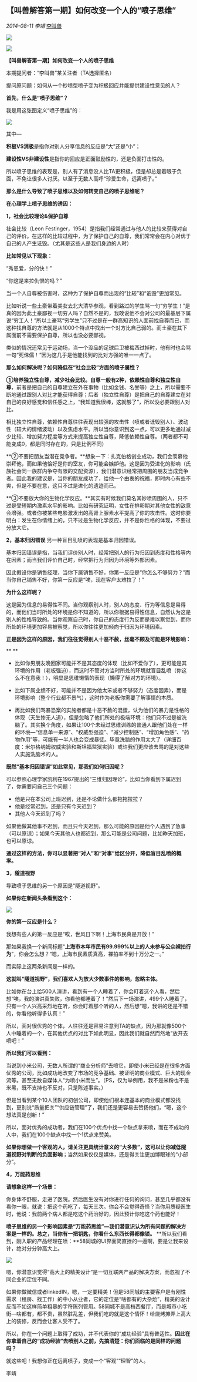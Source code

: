 ## 【叫兽解答第一期】如何改变一个人的“喷子思维”

*2014-08-11* *李靖* [李叫兽](https://mp.weixin.qq.com/s?__biz=MzA5NTMxOTczOA==&mid=200403116&idx=1&sn=f4c0992e0e29013a2418a60f77dea83b&scene=21&key=b5ad03ea130bc6d90f4d56960b07d752a3dfc7aa5f47f9175727e089b0b448f85545312c3f7529869944c2b07ae4282ef78f09b7672c8f19d92999b51ea8a7f41db3f8ef1b1effa0d663daa2999f13fd&ascene=7&uin=MjQwNzMxODYwNQ%3D%3D&devicetype=Windows+8&version=6203005d&pass_ticket=xOhI1VQDG%2FzwbhWgqYvgjLhswwNIUGjt8DUL4fp00EDxCVadhAwYny0MJ9B2H%2Fmr&winzoom=1.125##)


![](./_image/2017-02-13-17-53-01.jpg)


![](http://mmbiz.qpic.cn/mmbiz/As7mscS0UOCGRZbvicapicGcABtMjvUQKgJaoWSuicdOxeW23cNwLRlAicb91icszRJicwIP538c46zNib6iaPrH8xdCxA/640?tp=webp&wxfrom=5&wx_lazy=1)

**【叫兽解答第一期】如何改变一个人的喷子思维**

本期提问者：“李叫兽”某关注者（TA选择匿名）

提问原问题：如何从一个秒喷型喷子变为积极回应并能提供建设性意见的人？

**首先，什么是“喷子思维”？**

我是用这张图定义“喷子思维”的：

![](http://mmbiz.qpic.cn/mmbiz/As7mscS0UOCGRZbvicapicGcABtMjvUQKguEGcLGwjeUy4Meicoe0Hibl6LCZ7vacPSRAVGKW1UERqX13rXEnG7m1Q/640?tp=webp&wxfrom=5&wx_lazy=1)

其中—

**积极VS消极**是指你对别人分享信息的反应是“大”还是“小”；

**建设性VS非建设性**是指你的回应是正面鼓励性的，还是负面打击性的。

所以喷子思维的表现是，别人有了消息没人比TA更积极，但是却总是着眼于负面，不免让很多人讨厌。以至于无数人高呼“珍爱生命，远离喷子。”

**那么是什么导致了喷子思维以及如何转变自己的喷子思维呢？**

**在心理学上喷子思维的诱因：**

**1，社会比较理论&保护自尊**

社会比较（Leon Festinger，1954）是指我们经常通过与他人的比较来获得对自己的评价。在这样的比较过程中，为了保护自己的自尊，我们常常会在内心对优于自己的人产生诋毁。（尤其是这些人是我们身边的人时）

**比如常见以下现象：**

“秀恩爱，分的快！”

“你这是来拉仇恨的吗？”

当一个人自尊被伤害时，这种为了保护自尊而出现的“比较”和“诋毁”更加常见。

比如听说一些土豪带着美女去北大清华参观，看到路过的学生骂一句“穷学生！”是真的因为此土豪鄙视一切穷人吗？自然不是的，我敢说他不会对公司的最基层下属说“穷工人！”所以土豪骂“穷学生”只不过是在一群高知识的人面前找自尊而已，而这种找自尊的方法就是从1000个特点中找出一个对方比自己弱的。而土豪在其下属面前不需要保护自尊，所以也没必要鄙视。

类似的情况还常见于运动场，当一个没品的足球后卫被梅西过掉时，他有时也会骂一句“死侏儒！”因为这几乎是他能找到的比对方强的唯一一点了。

**那么如何解决呢？如何降低在“社会比较”方面的喷子属性？**

**①培养独立性自尊，减少社会比较。**自尊一般有2种，**依赖性自尊**和**独立性自尊**，前者是把自己的自尊建立在外在事物（比如金钱、名誉等）之上，所以需要不断地通过跟别人对比才能获得自尊；后者（独立性自尊）是把自己的自尊建立在对自己的良好感觉和信任感之上，“我知道我很棒，这就够了”，所以没必要跟别人对比。

相比独立性自尊，依赖性自尊往往表现出较强的攻击性（喷或者诋毁别人）、波动性（较大的情绪波动）以及焦虑水平。所以当你意识到这一点，可以更多地通过减少比较、增加努力程度等方式来提高独立性自尊，降低依赖性自尊。（两者都不可能变成0，都是同时存在的，只是比例不同）

**②不要把朋友当潜在竞争者。**想象一下：扎克伯格创业成功，我们会羡慕他崇拜他，而如果他恰好是你的室友，你可能会嫉妒他。这是因为受进化的影响（氏族社会同一族群内争夺有限的交配资源），我们潜意识经常把周围的朋友当成竞争者。因此我的建议是，当你的朋友成功了，给他一个由衷的祝福，即时内心有些不爽，但是不要在意，这只不过是进化的遗迹而已。

**③不要放大你的生物化学反应。**其实有时候我们莫名其妙喷周围的人，只不过是受短期内激素水平的影响。比如有研究证明，女性在排卵期对其他女性的敌意会增强。或者你被某些电影激发出的高肾上腺素水平提高了你的攻击性。这时你要明白：发生在你情绪上的，只不过是生物化学反应，并不是你性格的体现，不要过分放大它。

**2，基本归因错误**
另一种盲目乱喷的表现是基本归因错误。

基本归因错误是指，当我们评价别人时，经常把别人的行为归因到态度和性格等内在因素；而当我们评价自己时，经常把行为归因为环境等外部因素。

因此假设你是销售经理，当你下属销售不好，你第一反应是“你怎么不够努力？”而当你自己销售不好，你第一反应是“唉，现在客户太难拉了！”

**为什么这样呢？**

这是因为信息的易得性不同。当你观察别人时，别人的态度、行为等信息是易得的，而他们当时所处的环境是你不知道的，所以你根据易得性信息，自然认为这是别人的性格导致的。当你观察自己时，你自己的态度行为反而是难以察觉到，而你所处的环境更加容易被察觉，所以你往往更加倾向于归因为环境因素。

**正是因为这样的原因，我们往往觉得别人十恶不赦，丝毫不顾及可能是环境影响：**

**
**

- 比如你男朋友晚回家可能并不是其态度的体现（比如不爱你了），更可能是其环境的作用（老板强迫），而这时不管对方当时所处的环境就盲目乱喷（你这么不在意我！），明显是思维懒惰的表现（懒得了解对方的环境）。

- 比如下属业绩不好，可能并不是因为他太笨或者不够努力（态度因素），而是环境影响（整个行业都不景气），这时作为老板你需要了解事情的本质。

- 再比如我们骂暴恐案的实施者都是十恶不赦的混蛋，认为他们的暴力是性格的体现（天生惨无人道），但是忽略了他们所处的极端环境：他们只不过是被洗脑了。其实换个角度，如果让100个未经过思维训练的普通人跟他们处在一样的环境—“信息单一来源”、“权威型强迫”、“减少控制感”、“增加角色感”、“药物作用”等，可能有一半人也会变成暴徒。毕竟洗脑的作用太大了（详细百度：米尔格纳姆权威实验和斯坦福监狱实验）或许我们更应该去骂的是对这些人实施洗脑术的人。

**既然“基本归因错误”如此常见，那我们如何归因呢？**

可以参照心理学家凯利在1967提出的“三维归因理论”，比如当你看到下属迟到了，你需要问自己三个问题：

- 他是只在本公司上班迟到，还是不论做什么都拖拖拉拉？
- 他是经常迟到，还是只有今天迟到？
- 其他人今天迟到了吗？

如果他做其他事不迟到，而且只今天迟到，那么可能的原因是他个人遇到了急事（可以原谅）；如果今天其他人也都迟到，那么可能是公司问题，比如昨天加班，也可以原谅。

**通过这样的方法，你可以显著把“对人”和“对事”给区分开，降低盲目乱喷的概率。**

**3，隧道视野**

导致喷子思维的另一个原因是“隧道视野”。

**如果你在新闻头条看到这个：**

![](http://mmbiz.qpic.cn/mmbiz/As7mscS0UOCGRZbvicapicGcABtMjvUQKgWqqfMjZqyt8aecXeibbagm07u5CaiaehKiaQDcCv8QlYfNEeXZwoOLC4Q/640?tp=webp&wxfrom=5&wx_lazy=1)

**你的第一反应是什么？**

我想有些人的第一反应是“唉，世风日下啊！上海市民真是开放！”

那如果我换一个新闻标题“**上海市本年市民有99.999%以上的人未参与公众裸拍行为**”，你会怎么想？“嗯，上海市民素质真高，裸拍率不到十万分之一。”

而实际上这两条新闻是一样的。

**这就叫“隧道视野”，我们喜欢人为放大少数事件的影响，忽略主体。**

比如你在台上给500人演讲，看到有一个人睡着了，你会盯着这个人看，然后想“唉，我的演讲真失败，你看他都睡着了！”然后下一场演讲，499个人睡着了，只有一个人兴高采烈地在听，你会盯着那个听的人，然后想“嗯，我讲的还是不错的，你看他听得多认真！”

所以，面对很优秀的个体，人往往还是容易注意到TA的缺点，因为那就像500个人中睡着的一个，在其他优点的对比下如此明显，因此我们就自然而然地“放开去喷吧！”

**所以我们可以看到：**

当说到小米公司，无数人所谓的“商业分析师”去喷它，即使小米已经是在很多方面优秀的公司，比如成功地改变了市场的竞争基础、被证明的商业模式、巨大的现金流等。甚至无数自媒体人“为喷小米而生”。（PS，仅为举例用，我不是米粉也不是米黑，既不支持也不反对，只是陈述事实。）

但是当看到某个10人团队的初创公司，即使他们根本连基本的商业模式都没找到，更别说“质量把关”“供应链管理”了，我们还是更容易去赞扬他们，“嗯，这个想法真是创新！”

所以，面对优秀的成功者，我们在100个优点中找一个缺点拿来喷，而在不成功的人中，我们在100个缺点中找一个1优点来赞美。

**如果你想做一个客观的人，请关注更具统计意义的“大多数”，这可以让你减低隧道视野对判断的负面影响**；当然如果仅仅是媒体，还是得关注更加博眼球的“小部分”。

**4，万能药思维**

**请想象这样一个场景：**

你身体不舒服，走进了医院。然后医生没有对你进行任何的询问，甚至几乎都没有看你一眼，就说：把这个药吃了，每天三次。你会不会觉得奇怪？当你用质疑医生时，他说：我前两个病人都是吃这个药治好的，因此预计你吃这个药也能好！

**喷子思维的另一个影响因素是“万能药思维”—我们潜意识认为所有问题的解决方案是一样的。总之，当你有一把钥匙，你看什么东西长得都像锁。**
**所以我们看到，刚入职的产品经理在喷：**58同城的UI界面简直挫的一逼啊，要是让我来设计，绝对分分钟高大上。

![](http://mmbiz.qpic.cn/mmbiz/As7mscS0UOCGRZbvicapicGcABtMjvUQKg3PGo2Bl5FzC6ZVtRLWKgetbrAWsNQcbPXghq2qBWNjLuuUFx04GTOA/640?tp=webp&wxfrom=5&wx_lazy=1)

嗯，你潜意识觉得“高大上的精美设计”是一切互联网产品的解决方案，而忽视了不同企业的定位不同。

如果你做微信或者linkedIN，嗯，一定要精美！但是58同城的主要客户是有刚性需求（租房、找工作）的中小从业者，它的定位是“啥都有的大杂烩”，精美的设计反而不如这样简单粗暴的字符陈列管用。58同城不是高档西餐厅，而是城市小吃街—啥都有，都不贵，虽然脏乱差，但我们吃的就是这个情怀！给烧烤摊弄上高大上的装修，反而会让客人受不了。

所以，你在一个问题上取得了成功，并不代表你的“成功经验”具有普适性。**因此在你拿着自己的“成功经验”去喷别人之前，先搞清楚：你们面临的是同样的问题吗？**

就这些吧！我想你正在远离喷子，变成一个“客观”“理智”的人。

李靖